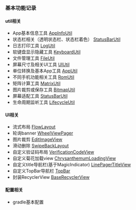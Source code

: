 ### 基本功能记录

#### util相关
- App基本信息工具 [AppInfoUtil](https://github.com/xueshanshan/CommonUtils/blob/master/common_utils/src/main/java/com/star/common_utils/utils/AppInfoUtil.java)
- 状态栏相关（透明状态栏、状态栏着色） [StatusBarUtil](https://github.com/xueshanshan/CommonUtils/blob/master/common_utils/src/main/java/com/star/common_utils/utils/StatusBarUtil.java)
- 日志打印工具 [LogUtil](https://github.com/xueshanshan/CommonUtils/blob/master/common_utils/src/main/java/com/star/common_utils/utils/LogUtil.java)
- 软键盘显示隐藏工具 [KeyboardUtil](https://github.com/xueshanshan/CommonUtils/blob/master/common_utils/src/main/java/com/star/common_utils/utils/KeyboardUtil.java)
- 文件管理工具 [FileUtil](https://github.com/xueshanshan/CommonUtils/blob/master/common_utils/src/main/java/com/star/common_utils/utils/FileUtil.java)
- 屏幕尺寸及相关UI工具 [UIUtil](https://github.com/xueshanshan/CommonUtils/blob/master/common_utils/src/main/java/com/star/common_utils/utils/UIUtil.java)
- 单位转换及基本App工具 [AppUtil](https://github.com/xueshanshan/CommonUtils/blob/master/common_utils/src/main/java/com/star/common_utils/utils/AppUtil.java)
- 不同手机功能相关工具 [RomUtil](https://github.com/xueshanshan/CommonUtils/blob/master/common_utils/src/main/java/com/star/common_utils/utils/RomUtil.java)
- 矩阵计算工具 [MatrixUtil](https://github.com/xueshanshan/CommonUtils/blob/master/common_utils/src/main/java/com/star/common_utils/utils/MatrixUtil.java)
- 图片裁剪或保存工具 [BitmapUtil](https://github.com/xueshanshan/CommonUtils/blob/master/common_utils/src/main/java/com/star/common_utils/utils/BitmapUtil.java)
- 屏幕适配工具 [StatusBarUtil](https://github.com/xueshanshan/CommonUtils/blob/master/common_utils/src/main/java/com/star/common_utils/utils/StatusBarUtil.java)
- 生命周期监听工具 [LifecycleUtil](https://github.com/xueshanshan/CommonUtils/blob/master/common_utils/src/main/java/com/star/common_utils/utils/LifecycleUtil.java)

#### UI相关
- 流式布局 [FlowLayout](https://github.com/xueshanshan/CommonUtils/blob/master/common_utils/src/main/java/com/star/common_utils/widget/FlowLayout.java)
- 轮询banner [WheelViewPager](https://github.com/xueshanshan/CommonUtils/blob/master/common_utils/src/main/java/com/star/common_utils/widget/WheelViewPager.java)
- 图片裁剪 [EditImageView](https://github.com/xueshanshan/CommonUtils/blob/master/common_utils/src/main/java/com/star/common_utils/widget/EditImageView.java)
- 滑动删除 [SwipeBackLayout](https://github.com/xueshanshan/CommonUtils/blob/master/common_utils/src/main/java/com/star/common_utils/widget/SwipeBackLayout.java)
- 自定义验证码布局 [VerificationCodeView](https://github.com/xueshanshan/CommonUtils/blob/master/common_utils/src/main/java/com/star/common_utils/widget/VerificationCodeView.java)
- 自定义菊花加载view [ChrysanthemumLoadingView](https://github.com/xueshanshan/CommonUtils/blob/master/common_utils/src/main/java/com/star/common_utils/widget/ChrysanthemumLoadingView.java)
- 自定义title导航栏(基于MagicIndicator) [LinePagerTitleView](https://github.com/xueshanshan/CommonUtils/blob/master/common_utils/src/main/java/com/star/common_utils/widget/LinePagerTitleView.java)
- 自定义TopBar导航栏 [TopBar](https://github.com/xueshanshan/CommonUtils/blob/master/common_utils/src/main/java/com/star/common_utils/widget/TopBar.java)
- 封装RecyclerView [BaseRecyclerView](https://github.com/xueshanshan/CommonUtils/blob/master/common_utils/src/main/java/com/star/common_utils/adapter/BaseRecyclerView.java)

#### 配置相关
- gradle基本配置